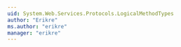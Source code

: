 ```yaml
---
uid: System.Web.Services.Protocols.LogicalMethodTypes
author: "Erikre"
ms.author: "erikre"
manager: "erikre"
---
```

